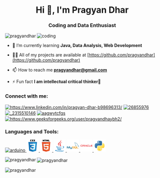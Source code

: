 <h1 align="center">Hi 👋, I'm Pragyan Dhar</h1>
<h3 align="center">Coding and Data Enthusiast</h3>

<img align="right" alt="coding" width="400" src="https://cdn.dribbble.com/users/1708816/screenshots/15637256/media/f9826f0af8a49462f048262a8502035b.gif">

<p align="left"> <img src="https://komarev.com/ghpvc/?username=pragyandhar&label=Profile%20views&color=0e75b6&style=flat" alt="pragyandhar" /> </p>

- 🌱 I’m currently learning **Java, Data Analysis, Web Development**

- 👨‍💻 All of my projects are available at [https://github.com/pragyandhar](https://github.com/pragyandhar)

- 📫 How to reach me **pragyandhar@gmail.com**

- ⚡ Fun fact **I am intellectual critical thinker🧠**

<h3 align="left">Connect with me:</h3>
<p align="left">
<a href="https://linkedin.com/in/https://www.linkedin.com/in/pragyan-dhar-b98696313/" target="blank"><img align="center" src="https://raw.githubusercontent.com/rahuldkjain/github-profile-readme-generator/master/src/images/icons/Social/linked-in-alt.svg" alt="https://www.linkedin.com/in/pragyan-dhar-b98696313/" height="30" width="40" /></a>
<a href="https://stackoverflow.com/users/26855976" target="blank"><img align="center" src="https://raw.githubusercontent.com/rahuldkjain/github-profile-readme-generator/master/src/images/icons/Social/stack-overflow.svg" alt="26855976" height="30" width="40" /></a>
<a href="https://www.hackerrank.com/_2315510146" target="blank"><img align="center" src="https://raw.githubusercontent.com/rahuldkjain/github-profile-readme-generator/master/src/images/icons/Social/hackerrank.svg" alt="_2315510146" height="30" width="40" /></a>
<a href="https://www.leetcode.com/aagwytcfgs" target="blank"><img align="center" src="https://raw.githubusercontent.com/rahuldkjain/github-profile-readme-generator/master/src/images/icons/Social/leet-code.svg" alt="aagwytcfgs" height="30" width="40" /></a>
<a href="https://auth.geeksforgeeks.org/user/https://www.geeksforgeeks.org/user/pragyandhaybh2/" target="blank"><img align="center" src="https://raw.githubusercontent.com/rahuldkjain/github-profile-readme-generator/master/src/images/icons/Social/geeks-for-geeks.svg" alt="https://www.geeksforgeeks.org/user/pragyandhaybh2/" height="30" width="40" /></a>
</p>

<h3 align="left">Languages and Tools:</h3>
<p align="left"> <a href="https://www.arduino.cc/" target="_blank" rel="noreferrer"> <img src="https://cdn.worldvectorlogo.com/logos/arduino-1.svg" alt="arduino" width="40" height="40"/> </a> <a href="https://www.w3schools.com/css/" target="_blank" rel="noreferrer"> <img src="https://raw.githubusercontent.com/devicons/devicon/master/icons/css3/css3-original-wordmark.svg" alt="css3" width="40" height="40"/> </a> <a href="https://www.w3.org/html/" target="_blank" rel="noreferrer"> <img src="https://raw.githubusercontent.com/devicons/devicon/master/icons/html5/html5-original-wordmark.svg" alt="html5" width="40" height="40"/> </a> <a href="https://www.java.com" target="_blank" rel="noreferrer"> <img src="https://raw.githubusercontent.com/devicons/devicon/master/icons/java/java-original.svg" alt="java" width="40" height="40"/> </a> <a href="https://www.mysql.com/" target="_blank" rel="noreferrer"> <img src="https://raw.githubusercontent.com/devicons/devicon/master/icons/mysql/mysql-original-wordmark.svg" alt="mysql" width="40" height="40"/> </a> <a href="https://www.oracle.com/" target="_blank" rel="noreferrer"> <img src="https://raw.githubusercontent.com/devicons/devicon/master/icons/oracle/oracle-original.svg" alt="oracle" width="40" height="40"/> </a> <a href="https://www.python.org" target="_blank" rel="noreferrer"> <img src="https://raw.githubusercontent.com/devicons/devicon/master/icons/python/python-original.svg" alt="python" width="40" height="40"/> </a> </p>

<p><img align="left" src="https://github-readme-stats.vercel.app/api/top-langs?username=pragyandhar&show_icons=true&locale=en&layout=compact" alt="pragyandhar" /></p>

<p>&nbsp;<img align="center" src="https://github-readme-stats.vercel.app/api?username=pragyandhar&show_icons=true&locale=en" alt="pragyandhar" /></p>

<p><img align="center" src="https://github-readme-streak-stats.herokuapp.com/?user=pragyandhar&" alt="pragyandhar" /></p>
